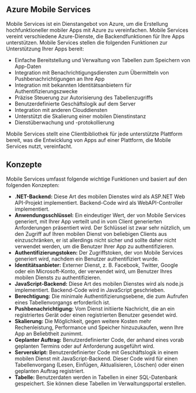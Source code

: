 ## <a name="what-is"></a>Azure Mobile Services

Mobile Services ist ein Dienstangebot von Azure, um die Erstellung hochfunktioneller mobiler Apps mit Azure zu vereinfachen. Mobile Services vereint verschiedene Azure-Dienste, die Backendfunktionen für Ihre Apps unterstützen. Mobile Services stellen die folgenden Funktionen zur Unterstützung Ihrer Apps bereit:

-   Einfache Bereitstellung und Verwaltung von Tabellen zum Speichern von App-Daten
-   Integration mit Benachrichtigungsdiensten zum Übermitteln von Pushbenachrichtigungen an Ihre App
-   Integration mit bekannten Identitätsanbietern für Authentifizierungszwecke
-   Präzise Steuerung zur Autorisierung des Tabellenzugriffs
-   Benutzerdefinierte Geschäftslogik auf dem Server
-   Integration mit anderen Clouddiensten
-   Unterstützt die Skalierung einer mobilen Dienstinstanz
-   Dienstüberwachung und -protokollierung

Mobile Services stellt eine Clientbibliothek für jede unterstützte Plattform bereit, was die Entwicklung von Apps auf einer Plattform, die Mobile Services nutzt, vereinfacht.

## <a name="concepts"> </a>Konzepte

Mobile Services umfasst folgende wichtige Funktionen und basiert auf den folgenden Konzepten:

<!--![1][1]-->

-   **.NET-Backend:** Diese Art des mobilen Dienstes wird als ASP.NET Web API-Projekt implementiert. Backend-Code wird als WebAPI-Controller implementiert.
-   **Anwendungsschlüssel:** Ein eindeutiger Wert, der von Mobile Services generiert, mit Ihrer App verteilt und in vom Client generierten Anforderungen präsentiert wird. Der Schlüssel ist zwar sehr nützlich, um den Zugriff auf Ihren mobilen Dienst von beliebigen Clients aus einzuschränken, er ist allerdings nicht sicher und sollte daher nicht verwendet werden, um die Benutzer Ihrer App zu authentifizieren.
-   **Authentifizierungstoken:** Der Zugriffstoken, der von Mobile Services generiert wird, nachdem ein Benutzer authentifiziert wurde.
-   **Identitätsanbieter:** Externer Dienst, z. B. Facebook, Twitter, Google oder ein Microsoft-Konto, der verwendet wird, um Benutzer Ihres mobilen Diensts zu authentifizieren.
-   **JavaScript-Backend:** Diese Art des mobilen Dienstes wird als node.js implementiert. Backend-Code wird in JavaScript geschrieben.
-   **Berechtigung:** Die minimale Authentifizierungsebene, die zum Aufrufen eines Tabellenvorgangs erforderlich ist.
-   **Pushbenachrichtigung:** Vom Dienst initiierte Nachricht, die an ein registriertes Gerät oder einen registrierten Benutzer gesendet wird.
-   **Skalierung:** Die Möglichkeit, gegen weitere Kosten mehr Rechenleistung, Performance und Speicher hinzuzukaufen, wenn Ihre App an Beliebtheit zunimmt.
-   **Geplanter Auftrag:** Benutzerdefinierter Code, der anhand eines vorab geplanten Termins oder auf Anforderung ausgeführt wird.
-   **Serverskript:** Benutzerdefinierter Code mit Geschäftslogik in einem mobilen Dienst mit JavaScript-Backend. Dieser Code wird für einen Tabellenvorgang (Lesen, Einfügen, Aktualisieren, Löschen) oder einen geplanten Auftrag registriert.
-   **Tabelle:** Benutzerdaten werden in Tabellen in einer SQL-Datenbank gespeichert. Sie können diese Tabellen im Verwaltungsportal erstellen.



